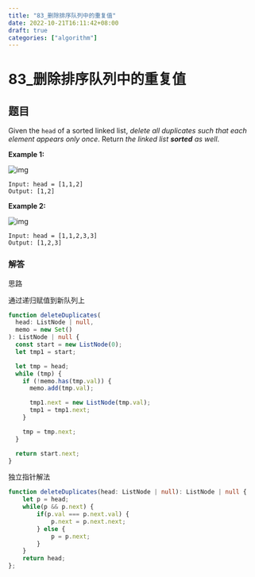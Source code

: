 ```yaml
---
title: "83_删除排序队列中的重复值"
date: 2022-10-21T16:11:42+08:00
draft: true
categories: ["algorithm"]
---
```




# 83_删除排序队列中的重复值



## 题目

Given the `head` of a sorted linked list, *delete all duplicates such that each element appears only once*. Return *the linked list **sorted** as well*.

 

**Example 1:**

![img](https://assets.leetcode.com/uploads/2021/01/04/list1.jpg)

```
Input: head = [1,1,2]
Output: [1,2]
```

**Example 2:**

![img](https://assets.leetcode.com/uploads/2021/01/04/list2.jpg)

```
Input: head = [1,1,2,3,3]
Output: [1,2,3]
```

 

### 解答



思路

通过递归赋值到新队列上



```typescript
function deleteDuplicates(
  head: ListNode | null,
  memo = new Set()
): ListNode | null {
  const start = new ListNode(0);
  let tmp1 = start;

  let tmp = head;
  while (tmp) {
    if (!memo.has(tmp.val)) {
      memo.add(tmp.val);

      tmp1.next = new ListNode(tmp.val);
      tmp1 = tmp1.next;
    }

    tmp = tmp.next;
  }

  return start.next;
}
```



独立指针解法

```typescript
function deleteDuplicates(head: ListNode | null): ListNode | null {
    let p = head;
    while(p && p.next) {
        if(p.val === p.next.val) {
            p.next = p.next.next;
        } else {
            p = p.next;
        }
    } 
    return head;
};
```

